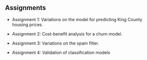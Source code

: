 ## Assignments

* Assignment 1: Variations on the model for predicting King County housing prices.

* Assignment 2: Cost-benefit analysis for a churn model.

* Assignment 3: Variations on the spam filter.

* Assignment 4: Validation of classification models
